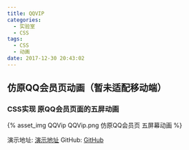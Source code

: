 ```yaml
---
title: QQVIP
categories:
  - 实验室
  - CSS
tags:
  - CSS
  - 动画
date: 2017-12-30 20:43:02
---
```


## 仿原QQ会员页动画（暂未适配移动端）

### CSS实现 原QQ会员页面的五屏动画

{% asset_img QQVip QQVip.png 仿原QQ会员页 五屏幕动画 %}
 
演示地址: [演示地址](https://yllg.github.io/QQ-VIP/)
GitHub: [GitHub](https://github.com/yllg/QQ-VIP)